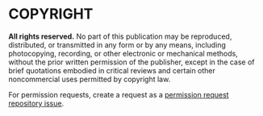 # COPYRIGHT

**All rights reserved.** No part of this publication may be reproduced, distributed, or transmitted in any form or by any means, including photocopying, recording, or other electronic or mechanical methods, without the prior written permission of the publisher, except in the case of brief quotations embodied in critical reviews and certain other noncommercial uses permitted by copyright law.


For permission requests, create a request as a [permission request repository issue](https://github.com/Merovex/stranded-series/issues).
